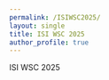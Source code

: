 ```yaml
---
permalink: /ISIWSC2025/
layout: single
title: ISI WSC 2025
author_profile: true
---
```


ISI WSC 2025
